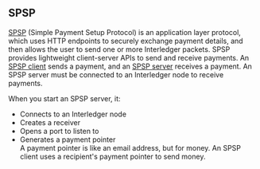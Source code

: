## SPSP
[SPSP](https://github.com/interledgerjs/ilp-protocol-spsp) (Simple Payment Setup Protocol) is an application layer protocol, which uses HTTP endpoints to securely exchange 
payment details, and then allows the user to send one or more Interledger packets. SPSP provides lightweight client-server 
APIs to send and receive payments. An [SPSP client](https://github.com/interledgerjs/ilp-spsp) sends a payment, and 
an [SPSP server](https://github.com/interledgerjs/ilp-spsp-server) receives a payment. An SPSP server must 
be connected to an Interledger node to receive payments. 

When you start an SPSP server, it:
* Connects to an Interledger node
* Creates a receiver
* Opens a port to listen to
* Generates a payment pointer<br/>
A payment pointer is like an email address, but for money. An SPSP client uses a recipient's payment pointer to send money.